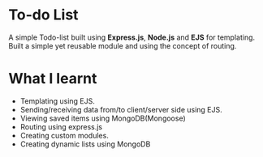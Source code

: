 # To-do List
A simple Todo-list built using __Express.js__, __Node.js__ and __EJS__ for templating. <br/>Built a simple yet reusable module and using the concept of routing.

# What I learnt
* Templating using EJS.
* Sending/receiving data from/to client/server side using EJS.
* Viewing saved items using MongoDB(Mongoose)
* Routing using express.js
* Creating custom modules.
* Creating dynamic lists using MongoDB
